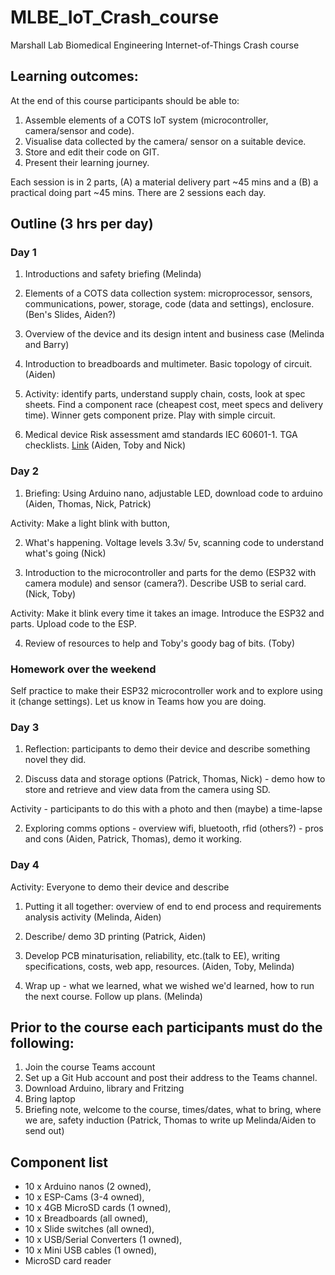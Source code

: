 # MLBE_IoT_Crash_course

Marshall Lab Biomedical Engineering Internet-of-Things Crash course

## Learning outcomes:
At the end of this course participants should be able to:  

1. Assemble elements of a COTS IoT system (microcontroller, camera/sensor and code).
2. Visualise data collected by the camera/ sensor on a suitable device.
3. Store and edit their code on GIT.
4. Present their learning journey. 

Each session is in 2 parts, (A) a material delivery part ~45 mins and a (B) a practical doing part ~45 mins. There are 2 sessions each day.

## Outline (3 hrs per day)

### Day 1
1. Introductions and safety briefing (Melinda)

2. Elements of a COTS data collection system: microprocessor, sensors, communications, power, storage, code (data and settings), enclosure. (Ben's Slides, Aiden?)

3. Overview of the device and its design intent and business case (Melinda and Barry)

4. Introduction to breadboards and multimeter. Basic topology of circuit. (Aiden)

5. Activity: identify parts, understand supply chain, costs, look at spec sheets. Find a component race (cheapest cost, meet specs and delivery time). Winner gets component prize. Play with simple circuit. 

6. Medical device Risk assessment amd standards IEC 60601-1. TGA checklists. [Link](http://www.pacificcrn.com/Upload/file/201705/06/20170506193715_57243.pdf) (Aiden, Toby and Nick)


### Day 2
1.  Briefing: Using Arduino nano, adjustable LED, download code to arduino (Aiden, Thomas, Nick, Patrick)

Activity: Make a light blink with button,  

2. What's happening. Voltage levels 3.3v/ 5v, scanning code to understand what's going (Nick)

3. Introduction to the microcontroller and parts for the demo (ESP32 with camera module) and sensor (camera?). Describe USB to serial card. (Nick, Toby)

Activity: Make it blink every time it takes an image. Introduce the ESP32 and parts. Upload code to the ESP. 

4. Review of resources to help and Toby's goody bag of bits. (Toby)

### Homework over the weekend
Self practice to make their ESP32 microcontroller work and to explore using it (change settings). Let us know in Teams how you are doing.

### Day 3
1. Reflection: participants to demo their device and describe something novel they did. 

2. Discuss data and storage options (Patrick, Thomas, Nick) - demo how to store and retrieve and view data from the camera using SD.

Activity - participants to do this with a photo and then (maybe) a time-lapse

2. Exploring comms options - overview wifi, bluetooth, rfid (others?) - pros and cons (Aiden, Patrick, Thomas), demo it working.


### Day 4
Activity: Everyone to demo their device and describe 

1. Putting it all together: overview of end to end process and requirements analysis activity (Melinda, Aiden)
 
2. Describe/ demo 3D printing (Patrick, Aiden)

3. Develop PCB minaturisation, reliability, etc.(talk to EE), writing specifications, costs, web app, resources. (Aiden, Toby, Melinda)

4. Wrap up -  what we learned, what we wished we'd learned, how to run the next course. Follow up plans. (Melinda)

## Prior to the course each participants must do the following:

1. Join the course Teams account
2. Set up a Git Hub account and post their address to the Teams channel.
3. Download Arduino, library and Fritzing
4. Bring laptop
5. Briefing note, welcome to the course, times/dates, what to bring, where we are, safety induction (Patrick, Thomas to write up Melinda/Aiden to send out)


## Component list

* 10 x Arduino nanos (2 owned), 
* 10 x ESP-Cams (3-4 owned), 
* 10 x 4GB MicroSD cards (1 owned),
* 10 x Breadboards (all owned), 
* 10 x Slide switches (all owned),
* 10 x USB/Serial Converters (1 owned),
* 10 x Mini USB cables (1 owned),
* MicroSD card reader



